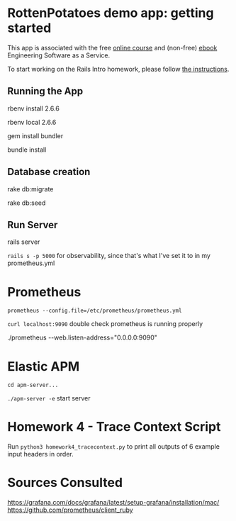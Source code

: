 # RottenPotatoes demo app: getting started

This app is associated with the free [online
course](http://www.saas-class.org) and (non-free)
[ebook](http://www.saasbook.info) Engineering Software as a Service.

To start working on the Rails Intro homework, please follow [the instructions](instructions/README.md).

## Running the App

rbenv install 2.6.6

rbenv local 2.6.6

gem install bundler

bundle install

## Database creation

rake db:migrate

rake db:seed

## Run Server

rails server

`rails s -p 5000` for observability, since that's what I've set it to in my prometheus.yml

# Prometheus
`prometheus --config.file=/etc/prometheus/prometheus.yml`

`curl localhost:9090` double check prometheus is running properly

./prometheus --web.listen-address="0.0.0.0:9090" 

# Elastic APM
`cd apm-server...`

`./apm-server -e` start server

# Homework 4 - Trace Context Script
Run `python3 homework4_tracecontext.py` to print all outputs of 6 example input headers in order.

# Sources Consulted
https://grafana.com/docs/grafana/latest/setup-grafana/installation/mac/
https://github.com/prometheus/client_ruby
